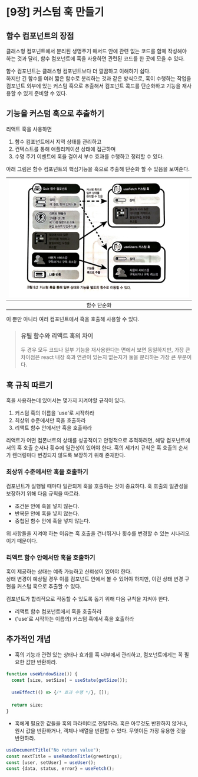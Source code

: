 # [9장] 커스텀 훅 만들기

## 함수 컴포넌트의 장점
클래스형 컴포넌트에서 분리된 생명주기 매서드 안에 관련 없는 코드를 함께 작성해야 하는 것과 달리, 함수 컴포넌트에 훅을 사용하면 관련된 코드를 한 곳에 모을 수 있다.  

함수 컴포넌트는 클래스형 컴포넌트보다 더 깔끔하고 이해하기 쉽다.  
하지만 긴 함수를 여러 짧은 함수로 분리하는 것과 같은 방식으로, 훅이 수행하는 작업을 컴포넌트 외부에 있는 커스텀 훅으로 추출해서 컴포넌트 콬드를 단순화하고 기능을 재사용할 수 있게 준비할 수 있다.

## 기능을 커스텀 훅으로 추출하기
리액트 훅을 사용하면 
1. 함수 컴포넌트에서 지역 상태를 관리하고 
2. 컨텍스트를 통해 애플리케이션 상태에 접근하며
3. 수명 주기 이벤트에 훅을 걸어서 부수 효과를 수행하고 정리할 수 있다.

아래 그림은 함수 컴포넌트의 핵심기능을 훅으로 추출해 단순화 할 수 있음을 보여준다.

| ![01.jpeg](assets/9%EC%9E%A5/01.jpeg) |
|:-------------------------------------:|
|                함수 단순화                 |

이 뿐만 아니라 여러 컴포넌트에서 훅을 호출해 사용할 수 있다.

> ### 유틸 함수와 리액트 훅의 차이
> 두 경우 모두 코드나 일부 기능을 재사용한다는 면에서 보면 동일하지만, 가장 큰 차이점은 react 내장 훅과 연관이 있는지 없는지가 둘을 분리하는 가장 큰 부분이다.

## 훅 규칙 따르기
훅을 사용하는데 있어서는 몇가지 지켜야할 규칙이 있다.
1. 커스텀 훅의 이름을 'use'로 시작하라
2. 최상위 수준에서만 훅을 호출하라
3. 리액트 함수 안에서만 훅을 호출하라

리액트가 어떤 컴폰너트의 상태를 성공적이고 안정적으로 추적하려면, 해당 컴포넌트에서의 훅 호출 순서나 횟수에 일관성이 있어야 한다.
훅의 세가지 규칙은 훅 호출의 순서가 렌더링마다 변경되지 않도록 보장하기 위해 존재한다.

### 최상위 수준에서만 훅을 호출하기
컴포넌트가 실행될 때마다 일관되게 훅을 호출하는 것이 중요하다.
훅 호출의 일관성을 보장하기 위해 다음 규칙을 따르라.

- 조건문 안에 훅을 넣지 않는다.
- 반복문 안에 훅을 넣지 않는다.
- 중첩된 함수 안에 훅을 넣지 않는다.

위 사항들을 지켜야 하는 이유는 훅 호출을 건너뛰거나 횟수를 변경할 수 있는 시나리오 이기 때문이다.

### 리액트 함수 안에서만 훅을 호출하기
훅이 제공하는 상태는 예측 가능하고 신뢰성이 있어야 한다.  
상태 변경이 예상될 경우 이를 컴포넌트 안에서 볼 수 있어야 하지만, 이런 상태 변경 구현을 커스텀 훅으로 추출할 수 있다.  

컴포넌트가 합리적으로 작동할 수 있도록 돕기 위해 다음 규칙을 지켜야 한다.
- 리액트 함수 컴포넌트에서 훅을 호출하라
- ('use'로 시작하는 이름의) 커스텀 훅에서 훅을 호출하라

## 추가적인 개념

- 훅의 기능과 관련 있는 상태나 효과를 훅 내부에서 관리하고, 컴포넌트에게는 꼭 필요한 값만 반환하라.
```jsx
function useWindowSize()) {
  const [size, setSize] = useState(getSize());
  
  useEffect(() => {/* 효과 수행 */}, []);
  
  return size;
}
```

- 훅에게 필요한 값들을 훅의 파라미터로 전달하라. 훅은 아무것도 반환하지 않거나, 원시 값을 반환하거나, 객체나 배열을 반환할 수 있다. 무엇이든 가장 유용한 것을 반환하라.
```jsx
useDocumentTitle("No return value");
const nextTitle = useRandomTitle(greetings);
const [user, setUser] = useUser();
const {data, status, error} = useFetch();
```